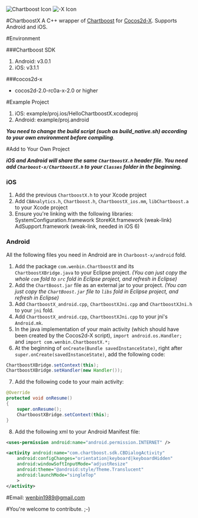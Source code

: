 ![Chartboost Icon](http://chartboost.com/img/web/logo_172x90.png) ![-X Icon](http://www.cocos2d-x.org/images/banner-left.png)

#ChartboostX
A C++ wrapper of [Chartboost](http://chartboost.com//) for [Cocos2d-X](https://github.com/cocos2d/cocos2d-x). Supports Android and iOS.

#Environment

###Chartboost SDK
1. Android: v3.0.1
2. iOS: v3.1.1

###cocos2d-x
* cocos2d-2.0-rc0a-x-2.0 or higher

#Example Project
1. iOS: example/proj.ios/HelloChartboostX.xcodeproj
2. Android: example/proj.android

***You need to change the build script (such as build_native.sh) according to your own environment before compiling***.

#Add to Your Own Project

***iOS and Android will share the same `ChartboostX.h` header file. You need add `Charboost-x/ChartboostX.h` to your `Classes` folder in the beginning.***

### iOS

1. Add the previous `ChartboostX.h` to your Xcode project
2. Add `CBAnalytics.h`, `Chartboost.h`, `ChartboostX_ios.mm`, `libChartboost.a` to your Xcode project
3. Ensure you're linking with the following libraries:
		SystemConfiguration.framework
		StoreKit.framework (weak-link)
		AdSupport.framework (weak-link, needed in iOS 6)

### Android

All the following files you need in Android are in `Charboost-x/android` fold.

1. Add the package `com.wenbin.ChartboostX` and its `ChartboostXBridge.java` to your Eclipse project.
*(You can just copy the whole `com` fold to `src` fold in Eclipse project, and refresh in Eclipse)*
2. Add the `ChartBoost.jar` file as an external jar to your project.
*(You can just copy the `ChartBoost.jar` file to `libs` fold in Eclipse project, and refresh in Eclipse)*
3. Add `ChartboostX_android.cpp`, `ChartboostXJni.cpp` and `ChartboostXJni.h` to your `jni` fold.
4. Add `ChartboostX_android.cpp`, `ChartboostXJni.cpp` to your jni's `Android.mk`.
5. In the java implementation of your main activity (which should have been created by the Cocos2d-X script), `import android.os.Handler;` and `import com.wenbin.ChartboostX.*;`
6. At the beginning of `onCreate(Bundle savedInstanceState)`, right after `super.onCreate(savedInstanceState)`, add the following code:
``` java
ChartboostXBridge.setContext(this);
ChartboostXBridge.setHandler(new Handler());
```
7. Add the following code to your main activity:
``` java
@Override 
protected void onResume()
{
	super.onResume();
	ChartboostXBridge.setContext(this);
}
```
8. Add the following xml to your Android Manifest file:
``` xml
<uses-permission android:name="android.permission.INTERNET" />
```
``` xml
<activity android:name="com.chartboost.sdk.CBDialogActivity"
	android:configChanges="orientation|keyboard|keyboardHidden"
	android:windowSoftInputMode="adjustResize"
	android:theme="@android:style/Theme.Translucent"
	android:launchMode="singleTop" 
	>
</activity>
```

#Email: <wenbin1989@gmail.com>

#You're welcome to contribute. ;-)
